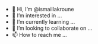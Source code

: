 - 👋 Hi, I’m @ismaillakroune
- 👀 I’m interested in ...
- 🌱 I’m currently learning ...
- 💞️ I’m looking to collaborate on ...
- 📫 How to reach me ...

<!---
ismaillakroune/ismaillakroune is a ✨ special ✨ repository because its `README.md` (this file) appears on your GitHub profile.
You can click the Preview link to take a look at your changes.
--->
